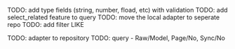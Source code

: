 TODO: add type fields (string, number, fload, etc) with validation
TODO: add select_related feature to query
TODO: move the local adapter to seperate repo
TODO: add filter LIKE

TODO: adapter to repository
TODO: query - Raw/Model, Page/No, Sync/No
